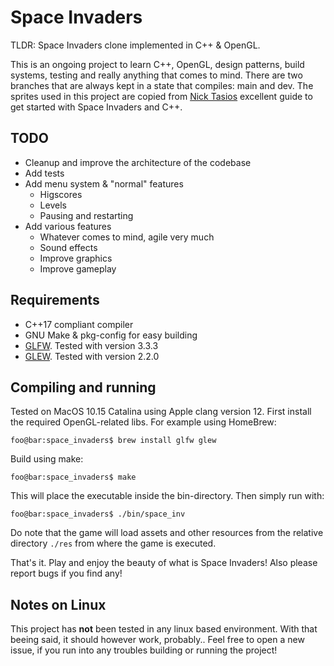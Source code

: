 # Space Invaders
TLDR: Space Invaders clone implemented in C++ & OpenGL.  

This is an ongoing project to learn C++, OpenGL, design patterns, build systems, testing and really anything that comes to mind. There are two branches that are always kept in a state that compiles: main and dev. The sprites used in this project are copied from [Nick Tasios](http://nicktasios.nl/posts/space-invaders-from-scratch-part-1.html) excellent guide to get started with Space Invaders and C++.

## TODO
* Cleanup and improve the architecture of the codebase
* Add tests
* Add menu system & "normal" features
  * Higscores
  * Levels
  * Pausing and restarting
* Add various features
  * Whatever comes to mind, agile very much
  * Sound effects
  * Improve graphics
  * Improve gameplay

## Requirements
* C++17 compliant compiler
* GNU Make & pkg-config for easy building
* [GLFW](https://www.glfw.org/index.html). Tested with version 3.3.3
* [GLEW](http://glew.sourceforge.net/). Tested with version 2.2.0

## Compiling and running
Tested on MacOS 10.15 Catalina using Apple clang version 12. First install the required OpenGL-related libs. For example using HomeBrew:
```console
foo@bar:space_invaders$ brew install glfw glew
```
Build using make:
```console
foo@bar:space_invaders$ make
```
This will place the executable inside the bin-directory. Then simply run with:
```console
foo@bar:space_invaders$ ./bin/space_inv
```
Do note that the game will load assets and other resources from the relative directory `./res` from where the game is executed.  

That's it. Play and enjoy the beauty of what is Space Invaders! Also please report bugs if you find any!

## Notes on Linux
This project has **not** been tested in any linux based environment. With that beeing said, it should however work, probably.. Feel free to open a new issue, if you run into any troubles building or running the project!
